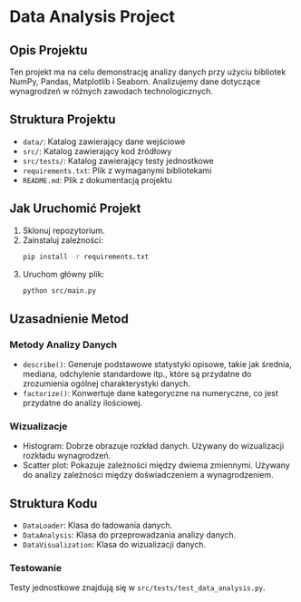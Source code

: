 # Data Analysis Project

## Opis Projektu
Ten projekt ma na celu demonstrację analizy danych przy użyciu bibliotek NumPy, Pandas, Matplotlib i Seaborn. Analizujemy dane dotyczące wynagrodzeń w różnych zawodach technologicznych.

## Struktura Projektu
- `data/`: Katalog zawierający dane wejściowe
- `src/`: Katalog zawierający kod źródłowy
- `src/tests/`: Katalog zawierający testy jednostkowe
- `requirements.txt`: Plik z wymaganymi bibliotekami
- `README.md`: Plik z dokumentacją projektu

## Jak Uruchomić Projekt
1. Sklonuj repozytorium.
2. Zainstaluj zależności:
    ```bash
    pip install -r requirements.txt
    ```
3. Uruchom główny plik:
    ```bash
    python src/main.py
    ```

## Uzasadnienie Metod

### Metody Analizy Danych
- `describe()`: Generuje podstawowe statystyki opisowe, takie jak średnia, mediana, odchylenie standardowe itp., które są przydatne do zrozumienia ogólnej charakterystyki danych.
- `factorize()`: Konwertuje dane kategoryczne na numeryczne, co jest przydatne do analizy ilościowej.

### Wizualizacje
- Histogram: Dobrze obrazuje rozkład danych. Używany do wizualizacji rozkładu wynagrodzeń.
- Scatter plot: Pokazuje zależności między dwiema zmiennymi. Używany do analizy zależności między doświadczeniem a wynagrodzeniem.

## Struktura Kodu
- `DataLoader`: Klasa do ładowania danych.
- `DataAnalysis`: Klasa do przeprowadzania analizy danych.
- `DataVisualization`: Klasa do wizualizacji danych.

### Testowanie
Testy jednostkowe znajdują się w `src/tests/test_data_analysis.py`.
